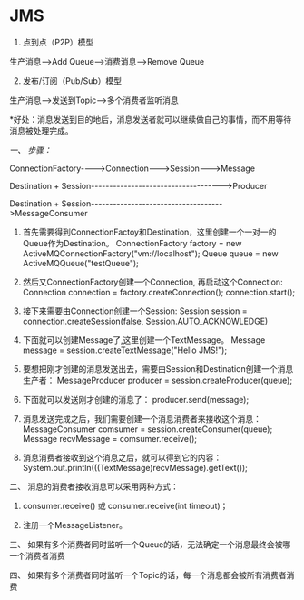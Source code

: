 # JMS

1. 点到点（P2P）模型

生产消息—>Add Queue—>消费消息—>Remove Queue

2. 发布/订阅（Pub/Sub）模型

生产消息—>发送到Topic—>多个消费者监听消息

*好处：消息发送到目的地后，消息发送者就可以继续做自己的事情，而不用等待消息被处理完成。

*一、*  *步骤：*

ConnectionFactory---->Connection--->Session--->Message

Destination + Session------------------------------------>Producer

Destination + Session------------------------------------>MessageConsumer

1. 首先需要得到ConnectionFactoy和Destination，这里创建一个一对一的Queue作为Destination。
      ConnectionFactory factory = new ActiveMQConnectionFactory("vm://localhost");
      Queue queue = new ActiveMQQueue("testQueue");

2. 然后又ConnectionFactory创建一个Connection, 再启动这个Connection: 
      Connection connection = factory.createConnection();
      connection.start();

3. 接下来需要由Connection创建一个Session:
      Session session = connection.createSession(false, Session.AUTO_ACKNOWLEDGE)

4. 下面就可以创建Message了,这里创建一个TextMessage。
      Message message = session.createTextMessage("Hello JMS!");

5. 要想把刚才创建的消息发送出去，需要由Session和Destination创建一个消息生产者：
      MessageProducer producer = session.createProducer(queue);

6. 下面就可以发送刚才创建的消息了：
      producer.send(message);

7. 消息发送完成之后，我们需要创建一个消息消费者来接收这个消息：
      MessageConsumer comsumer = session.createConsumer(queue);
      Message recvMessage = comsumer.receive();

8. 消息消费者接收到这个消息之后，就可以得到它的内容：
      System.out.println(((TextMessage)recvMessage).getText());

二、  消息的消费者接收消息可以采用两种方式：

1. consumer.receive() 或 consumer.receive(int timeout)；

2. 注册一个MessageListener。

三、  如果有多个消费者同时监听一个Queue的话，无法确定一个消息最终会被哪一个消费者消费

四、  如果有多个消费者同时监听一个Topic的话，每一个消息都会被所有消费者消费
